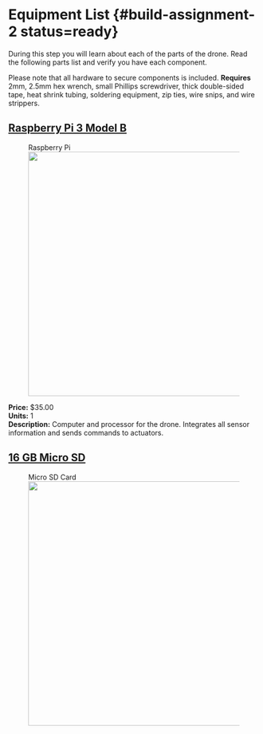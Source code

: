 # Equipment List {#build-assignment-2 status=ready}

During this step you will learn about each of the parts of the drone. Read the following parts list and verify you have each component.

Please note that all hardware to secure components is included.
**Requires** 2mm, 2.5mm hex wrench, small Phillips screwdriver, thick double-sided tape, heat shrink tubing, soldering equipment, zip ties, wire snips, and wire strippers.  

## [**Raspberry Pi 3 Model B**](https://www.adafruit.com/product/3055?src=raspberrypi)
<figure>
    <figcaption>Raspberry Pi</figcaption>
    <img style='width:35em' src="pi_on_box.png"/>
</figure>  

**Price:** \$35.00  
**Units:** 1  
**Description:** Computer and processor for the drone. Integrates all sensor information and sends commands to actuators.  

## [**16 GB Micro SD**](https://www.amazon.com/SanDisk-Mobile-MicroSDHC-SDSDQM-B35A-Adapter/dp/B004ZIENBA/)
<figure>
    <figcaption>Micro SD Card</figcaption>
    <img style='width:35em' src="sd.png"/>
</figure>  
